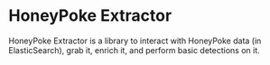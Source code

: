 # HoneyPoke Extractor

HoneyPoke Extractor is a library to interact with HoneyPoke data (in ElasticSearch), grab it, enrich it, and perform basic detections on it.